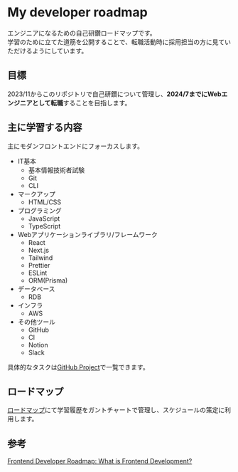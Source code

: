 # My developer roadmap

エンジニアになるための自己研鑽ロードマップです。  
学習のために立てた道筋を公開することで、転職活動時に採用担当の方に見ていただけるようにしています。

## 目標

2023/11からこのリポジトリで自己研鑽について管理し、**2024/7までにWebエンジニアとして転職**することを目指します。  

## 主に学習する内容

主にモダンフロントエンドにフォーカスします。

* IT基本
  * 基本情報技術者試験
  * Git
  * CLI
* マークアップ
  * HTML/CSS
* プログラミング
  * JavaScript
  * TypeScript
* Webアプリケーションライブラリ/フレームワーク
  * React
  * Next.js
  * Tailwind
  * Prettier
  * ESLint
  * ORM(Prisma)
* データベース
  * RDB
* インフラ
  * AWS
* その他ツール
  * GitHub
  * CI
  * Notion
  * Slack

具体的なタスクは[GitHub Project](https://github.com/users/natsukikokubu/projects/4/views/1)で一覧できます。

## ロードマップ

[ロードマップ](https://github.com/users/natsukikokubu/projects/4/views/5)にて学習履歴をガントチャートで管理し、スケジュールの策定に利用します。  


## 参考

[Frontend Developer Roadmap: What is Frontend Development?](https://roadmap.sh/frontend)
